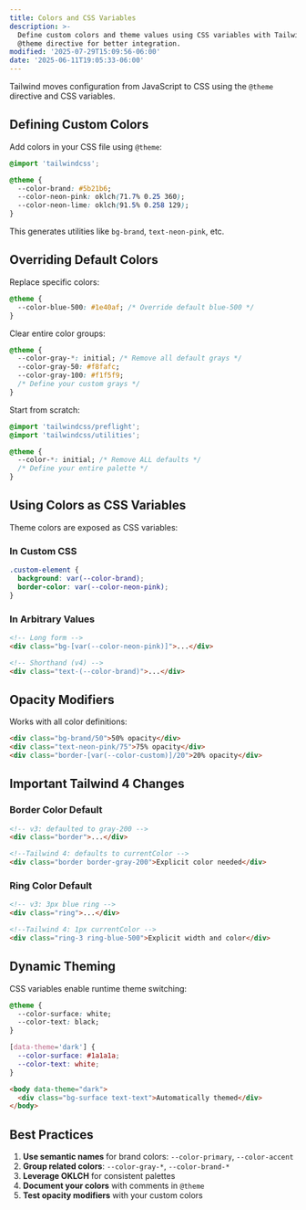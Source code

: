 ```yaml
---
title: Colors and CSS Variables
description: >-
  Define custom colors and theme values using CSS variables with Tailwind 4's
  @theme directive for better integration.
modified: '2025-07-29T15:09:56-06:00'
date: '2025-06-11T19:05:33-06:00'
---
```


Tailwind moves configuration from JavaScript to CSS using the `@theme` directive and CSS variables.

## Defining Custom Colors

Add colors in your CSS file using `@theme`:

```css
@import 'tailwindcss';

@theme {
  --color-brand: #5b21b6;
  --color-neon-pink: oklch(71.7% 0.25 360);
  --color-neon-lime: oklch(91.5% 0.258 129);
}
```

This generates utilities like `bg-brand`, `text-neon-pink`, etc.

## Overriding Default Colors

Replace specific colors:

```css
@theme {
  --color-blue-500: #1e40af; /* Override default blue-500 */
}
```

Clear entire color groups:

```css
@theme {
  --color-gray-*: initial; /* Remove all default grays */
  --color-gray-50: #f8fafc;
  --color-gray-100: #f1f5f9;
  /* Define your custom grays */
}
```

Start from scratch:

```css
@import 'tailwindcss/preflight';
@import 'tailwindcss/utilities';

@theme {
  --color-*: initial; /* Remove ALL defaults */
  /* Define your entire palette */
}
```

## Using Colors as CSS Variables

Theme colors are exposed as CSS variables:

### In Custom CSS

```css
.custom-element {
  background: var(--color-brand);
  border-color: var(--color-neon-pink);
}
```

### In Arbitrary Values

```html tailwind
<!-- Long form -->
<div class="bg-[var(--color-neon-pink)]">...</div>

<!-- Shorthand (v4) -->
<div class="text-(--color-brand)">...</div>
```

## Opacity Modifiers

Works with all color definitions:

```html tailwind
<div class="bg-brand/50">50% opacity</div>
<div class="text-neon-pink/75">75% opacity</div>
<div class="border-[var(--color-custom)]/20">20% opacity</div>
```

## Important Tailwind 4 Changes

### Border Color Default

```html tailwind
<!-- v3: defaulted to gray-200 -->
<div class="border">...</div>

<!--Tailwind 4: defaults to currentColor -->
<div class="border border-gray-200">Explicit color needed</div>
```

### Ring Color Default

```html tailwind
<!-- v3: 3px blue ring -->
<div class="ring">...</div>

<!--Tailwind 4: 1px currentColor -->
<div class="ring-3 ring-blue-500">Explicit width and color</div>
```

## Dynamic Theming

CSS variables enable runtime theme switching:

```css
@theme {
  --color-surface: white;
  --color-text: black;
}

[data-theme='dark'] {
  --color-surface: #1a1a1a;
  --color-text: white;
}
```

```html tailwind
<body data-theme="dark">
  <div class="bg-surface text-text">Automatically themed</div>
</body>
```

## Best Practices

1. **Use semantic names** for brand colors: `--color-primary`, `--color-accent`
2. **Group related colors**: `--color-gray-*`, `--color-brand-*`
3. **Leverage OKLCH** for consistent palettes
4. **Document your colors** with comments in `@theme`
5. **Test opacity modifiers** with your custom colors
